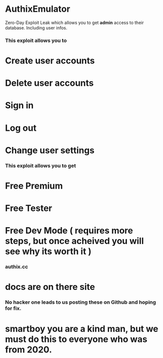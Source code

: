 # AuthixEmulator
Zero-Day Exploit Leak which allows you to get **admin** access to their database. Including user infos.

### This exploit allows you to 
# Create user accounts
# Delete user accounts
# Sign in
# Log out
# Change user settings

### This exploit allows you to get
# Free Premium
# Free Tester
# Free Dev Mode ( requires more steps, but once acheived you will see why its worth it )

### authix.cc
# docs are on there site

### No hacker one leads to us posting these on Github and hoping for fix.
# smartboy you are a kind man, but we must do this to everyone who was from 2020.
